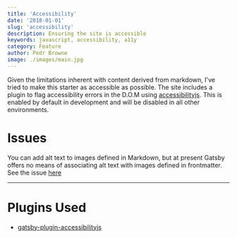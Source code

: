 ```yaml
---
title: 'Accessibility'
date: '2018-01-01'
slug: 'accessibility'
description: Ensuring the site is accessible
keywords: javascript, accessibility, a11y
category: Feature
author: Pedr Browne
image: ./images/main.jpg
---
```


Given the limitations inherent with content derived from markdown, I've tried to
make this starter as accessible as possible. The site includes a plugin to flag
accessibility errors in the D.O.M using
[accessibilityjs](https://github.com/github/accessibilityjs). This is enabled by
default in development and will be disabled in all other environments.

# Issues

You can add alt text to images defined in Markdown, but at present Gatsby offers
no means of associating alt text with images defined in frontmatter. See the
issue [here](https://github.com/gatsbyjs/gatsby/issues/2910)

---

# Plugins Used

- [gatsby-plugin-accessibilityjs](https://www.gatsbyjs.org/packages/gatsby-plugin-accessibilityjs)
